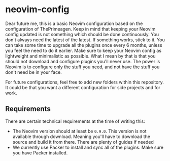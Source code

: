 # neovim-config

Dear future me, this is a basic Neovim configuration based on the configuration of ThePrimeagen.
Keep in mind that keeping your Neovim config updated is not something which should be done continuously. You don't always need the latest of the latest. If something works, stick to it. You can take some time to upgrade all the plugins once every 6 months, unless you feel the need to do it earlier.
Make sure to keep your Neovim config as lightweight and minimalistic as possible. What I mean by that is that you should not download and configure plugins you'll never use. The power is Neovim is to configure only the stuff you need, and not have the stuff you don't need be in your face.

For future configurations, feel free to add new folders within this repository. It could be that you want a different configuration for side projects and for work.


## Requirements
There are certain technical requirements at the time of writing this:

- The Neovim version should at least be `0.9.0`. This version is not available through download. Meaning you'll have to download the source and build it from there. There are plenty of guides if needed
- We currently use Packer to install and sync all of the plugins. Make sure you have Packer installed.
